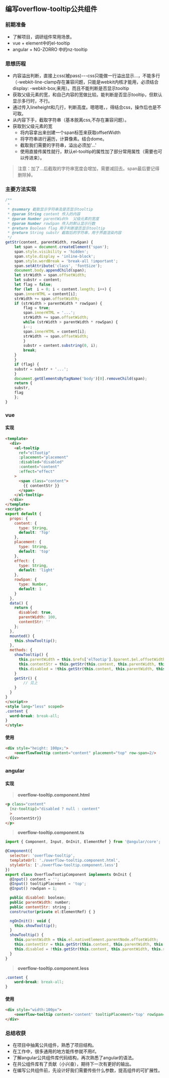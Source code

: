 ## 编写overflow-tooltip公共组件

### 前期准备
* 了解项目，调研组件常用场景。
* vue + element中的el-tooltip
* angular +  NG-ZORRO 中的nz-tooltip
### 思想历程
* 内容溢出判断，直接上css(被pass)---css只能做一行溢出显示...，不能多行（-webkit-line-clamp存在兼容问题，只能是webkit内核才能用，必须结合display:  -webkit-box;来用）。而且不能判断是否显示tooltip
* 获取父级元素的宽，和自己内容的宽做比较。能判断是否显示tooltip，但默认显示多行时，不行。
* 通过传入lineheight和几行，判断高度。嗯嗯嗯，，得结合css，操作后也是不可取。
* 从内容下手，截取字符串（基本脱离css,不存在兼容问题）。
* 获取到父级元素的宽
    * 将内容拿出来创建一个span标签来获取offsetWidth
    * 将字符串进行遍历，计算像素。结合dome。
    * 截取我们需要的字符串，溢出必须加'...'
    * 使用直接传属性就行，默认el-tooltip的属性加了部分常用属性（需要也可以传进来）。
> 注意：加了...后截取的字符串宽度会增加，需要减回去。span最后要记得删除掉。
### 主要方法实现
```js
/**
 * 
 * @summary 截取显示字符串及是否显示tooltip
 * @param String content 传入的内容
 * @param Number parentWidth  父级元素的宽度
 * @param Number rowSpan 传入的默认显示行数
 * @return Boolean flag 用于判断是否显示tooltip
 * @return String substr 截取后的字符串，用于界面渲染内容
 */
getStr(content, parentWidth, rowSpan) {
    let span = document.createElement('span');
    span.style.visibility = 'hidden';
    span.style.display = 'inline-block';
    span.style.wordBreak = 'break-all !important';
    span.setAttribute('class', 'fontSize');
    document.body.appendChild(span);
    let strWidth = span.offsetWidth;
    let substr = content;
    let flag = false;
    for (let  i = 0; i < content.length; i++) {
    span.innerHTML = content[i];
    strWidth += span.offsetWidth;
    if (strWidth > parentWidth * rowSpan) {
        flag = true;
        span.innerHTML = '...';
        strWidth += span.offsetWidth;
        while (strWidth > parentWidth * rowSpan) {
        i--;
        span.innerHTML = content[i];
        strWidth -= span.offsetWidth;
        }
        substr = content.substring(0, i);
        break;
    }
    }
    if (flag) {
    substr = substr + '...';
    }
    document.getElementsByTagName('body')[0].removeChild(span);
    return { 
    substr,
    flag
    };
}
```

### vue
#### 实现
```html
<template>
  <div>
    <el-tooltip 
      ref="elTootip"
      :placement="placement"
      :disabled="disabled"
      :content="content"
      :effect="effect"
    >
      <span class="content">
        {{ contentStr }}
      </span>
    </el-tooltip>
  </div>
</template>
<script>
export default {
  props: {
    content: {
      type: String,
      default: 'Top'
    },
    placement: {
      type: String,
      default: 'top'
    },
    effect: {
      type: String,
      default: 'light'
    },
    rowSpan: {
      type: Number,
      default: 1
    }
  },
  data() {
    return {
      disabled: true,
      parentWidth: 100,
      contentStr: ''
    };
  },
  mounted() {
    this.showTooltip();
  },
  methods: {
    showTooltip() {
      this.parentWidth = this.$refs['elTootip'].$parent.$el.offsetWidth;
      this.contentStr = this.getStr(this.content, this.parentWidth, this.rowSpan).substr;
      this.disabled = !this.getStr(this.content, this.parentWidth, this.rowSpan).flag;
    }
    getStr() {
        // 见上
    }
  }
}
</script>>
<style lang="less" scoped>
.content {
  word-break: break-all;
}
</style>
```
#### 使用
```html
<div style="height: 100px;">
    <overflowTooltip content="content" placement="top" row-span=2/>
</div>
```
### angular
#### 实现
> **overflow-tooltip.component.html**
```html
<p class="content"
  [nz-tooltip]="disabled ? null : content"
  >
  {{contentStr}}
</p>
```
> **overflow-tooltip.component.ts**
```js
import { Component, Input, OnInit, ElementRef } from '@angular/core';

@Component({
  selector: 'overflow-tooltip',
  templateUrl: './overflow-tooltip.component.html',
  styleUrls: ['./overflow-tooltip.component.less']
})
export class OverflowTootipComponent implements OnInit {
  @Input() content = '';
  @Input() tooltipPlacement = 'top';
  @Input() rowSpan = 1;

  public disabled: boolean;
  public parentWidth: number;
  public contentStr: string ;
  constructor(private el:ElementRef) { }

  ngOnInit(): void {
    this.showTooltip();
  }
  showTooltip() {
    this.parentWidth = this.el.nativeElement.parentNode.offsetWidth;
    this.contentStr = this.getStr(this.content, this.parentWidth, this.rowSpan).substr;
    this.disabled = !this.getStr(this.content, this.parentWidth, this.rowSpan).flag;
  }
}
```
> **overflow-tooltip.component.less**
```css
.content {
    word-break: break-all;
}
```
#### 使用
```html
<div style="width:100px">
    <overflow-tooltip content='content' tooltipPlacement='top' rowSpan=2></overflow-tooltip>
</div>
```


### 总结收获
* 在项目中抽离公共组件，熟悉了项目结构。
* 在工作中，很多通用的地方能传参就不用if。
* 了解angular公共组件库代码结构，再次熟悉了angular的语法。
* 在共公组件库有了贡献（小兴奋），期待下一次有更好的输出。
* 在编写公共组件前，先设计好我们需要传些什么参数，提高组件的可扩展性。
